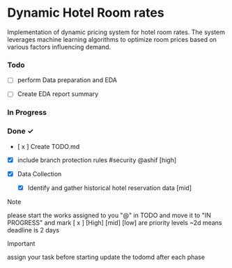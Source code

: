 # Dynamic Hotel Room rates
Implementation of dynamic pricing system for hotel room rates. The system leverages machine learning algorithms to optimize room prices based on various factors influencing demand.



### Todo
- [ ] perform Data preparation and EDA
- [ ] Create EDA report summary


### In Progress




### Done ✓

- [ x ] Create TODO.md  
- [x] include branch protection rules #security @ashif  [high] 

- [x] Data Collection 
    - [x] Identify and gather historical hotel reservation data  [mid]








> [!NOTE]
> please start the works assigned to you "@" in TODO and move it to "IN PROGRESS" and mark [ x ] 
> [High] [mid] [low] are priority levels
> ~2d means deadline is 2 days




>[!IMPORTANT]
> assign your task before starting
> update the todomd after each phase
